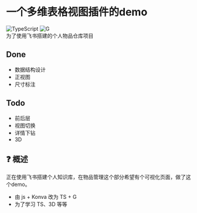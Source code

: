 # 一个多维表格视图插件的demo
![TypeScript](https://img.shields.io/badge/language-typescript-blue.svg) ![G](https://img.shields.io/badge/using-antv/G-873bf4.svg)    
为了使用飞书搭建的个人物品仓库项目

## Done
- 数据结构设计
- 正视图
- 尺寸标注

## Todo
- 前后层
- 视图切换
- 详情下钻
- 3D

## ❓ 概述
正在使用飞书搭建个人知识库，在物品管理这个部分希望有个可视化页面，做了这个demo。
- 由 js + Konva 改为 TS + G
- 为了学习 TS、3D 等等
